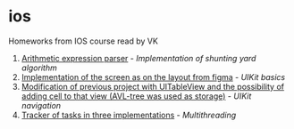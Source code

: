 # ios
Homeworks from IOS course read by VK

1. [Arithmetic expression parser](./ios-itmo-2022-assignment-1-TimurUrazov/Assignment1.playground/Contents.swift) - _Implementation of shunting yard algorithm_
2. [Implementation of the screen as on the layout from figma](./ios-itmo-2022-assignment-2-TimurUrazov) - _UIKit basics_
3. [Modification of previous project with UITableView and the possibility of adding cell to that view (AVL-tree was used as storage)](./ios-itmo-2022-assignment-3-TimurUrazov) - _UIKit navigation_
4. [Tracker of tasks in three implementations](./ios-itmo-2022-assignment-4-TimurUrazov/JobTracking) - _Multithreading_

